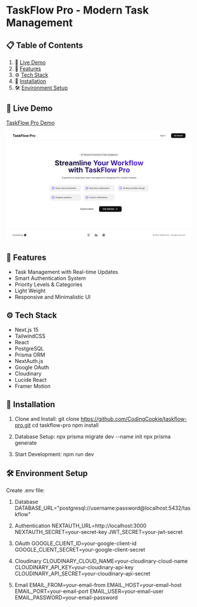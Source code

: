 # TaskFlow Pro - Modern Task Management

## 📋 Table of Contents
1. 🔗 [Live Demo](#live-demo)
2. 📱 [Features](#features)
3. ⚙️ [Tech Stack](#tech-stack)
4. 🚀 [Installation](#installation)
5. 🛠️ [Environment Setup](#environment-setup)



## 🔗 Live Demo
[TaskFlow Pro Demo](https://taskflow-pro.vercel.app)

![App Screenshot](./public/app.png)


## 📱 Features
- Task Management with Real-time Updates
- Smart Authentication System
- Priority Levels & Categories
- Light Weight
- Responsive and Minimalistic UI

## ⚙️ Tech Stack
- Next.js 15
- TailwindCSS
- React
- PostgreSQL
- Prisma ORM
- NextAuth.js
- Google OAuth
- Cloudinary
- Lucide React
- Framer Motion
  

## 🚀 Installation

1. Clone and Install:
git clone https://github.com/CodingCookie/taskflow-pro.git
cd taskflow-pro
npm install

2. Database Setup:
npx prisma migrate dev --name init
npx prisma generate

3. Start Development:
npm run dev


## 🛠️ Environment Setup
Create .env file:

1. Database
DATABASE_URL="postgresql://username:password@localhost:5432/taskflow"

2. Authentication
NEXTAUTH_URL=http://localhost:3000
NEXTAUTH_SECRET=your-secret-key
JWT_SECRET=your-jwt-secret

3. OAuth
GOOGLE_CLIENT_ID=your-google-client-id
GOOGLE_CLIENT_SECRET=your-google-client-secret

4. Cloudinary
CLOUDINARY_CLOUD_NAME=your-cloudinary-cloud-name
CLOUDINARY_API_KEY=your-cloudinary-api-key
CLOUDINARY_API_SECRET=your-cloudinary-api-secret

5. Email
EMAIL_FROM=your-email-from
EMAIL_HOST=your-email-host
EMAIL_PORT=your-email-port
EMAIL_USER=your-email-user
EMAIL_PASSWORD=your-email-password









